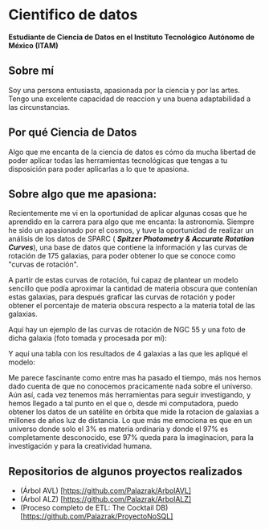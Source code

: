 # Cientifico de datos

**Estudiante de Ciencia de Datos en el Instituto Tecnológico Autónomo de México (ITAM)**

## Sobre mí

Soy una persona entusiasta, apasionada por la ciencia y por las artes. Tengo una excelente capacidad de reaccion y una buena adaptabilidad a las circunstancias.

## Por qué Ciencia de Datos 

Algo que me encanta de la ciencia de datos es cómo da mucha libertad de poder aplicar todas las herramientas tecnológicas que tengas a tu disposición para poder aplicarlas a lo que te apasiona.

## Sobre algo que me apasiona:

Recientemente me vi en la oportunidad de aplicar algunas cosas que he aprendido en la carrera para algo que me encanta: la astronomía. Siempre he sido un apasionado por el cosmos, y tuve la oportunidad de realizar un análisis de los datos de SPARC ( ___Spitzer Photometry & Accurate Rotation Curves___), una base de datos que contiene la información y las curvas de rotación de 175 galaxias, para poder obtener lo que se conoce como "curvas de rotación". 

A partir de estas curvas de rotación, fui capaz de plantear un modelo sencillo que podía aproximar la cantidad de materia obscura que contenían estas galaxias, para después graficar las curvas de rotación y poder obtener el porcentaje de materia obscura respecto a la materia total de las galaxias.

Aquí hay un ejemplo de las curvas de rotación de NGC 55 y una foto de dicha galaxia (foto tomada y procesada por mí):


Y aquí una tabla con los resultados de 4 galaxias a las que les apliqué el modelo:

Me parece fascinante como entre mas ha pasado el tiempo, más nos hemos dado cuenta de que no conocemos pracicamente nada sobre el universo. Aún así, cada vez tenemos más herramientas para seguir investigando, y hemos llegado a tal punto en el que o, desde mi computadora, puedo obtener los datos de un satélite en órbita que mide la rotacion de galaxias a millones de años luz de distancia. Lo que más me emociona es que en un universo donde solo el 3% es materia ordinaria y donde el 97% es completamente desconocido, ese 97% queda para la imaginacion, para la investigación y para la creatividad humana.


## Repositorios de algunos proyectos realizados 

- (Árbol AVL) [https://github.com/Palazrak/ArbolAVL]
- (Árbol ALZ) [https://github.com/Palazrak/ArbolALZ]
- (Proceso completo de ETL: The Cocktail DB) [https://github.com/Palazrak/ProyectoNoSQL]
